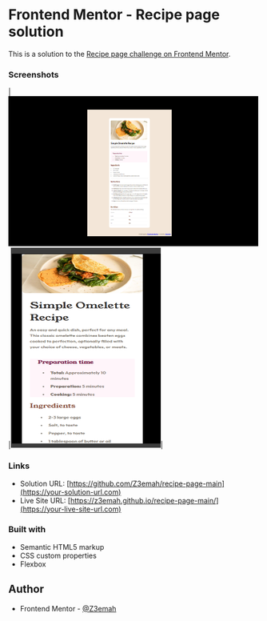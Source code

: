 # Frontend Mentor - Recipe page solution

This is a solution to the [Recipe page challenge on Frontend Mentor](https://www.frontendmentor.io/challenges/recipe-page-KiTsR8QQKm). 


### Screenshots
|<img src= "recipe-page-main/images/Recipe-page-preview.png" width ="500" height="300" object-fit="cover">|<img src= "recipe-page-main/images/Recipe-page-mobileView.png" width ="300" height="400" object-fit="cover">|


### Links

- Solution URL: [https://github.com/Z3emah/recipe-page-main](https://your-solution-url.com)
- Live Site URL: [https://z3emah.github.io/recipe-page-main/](https://your-live-site-url.com)


### Built with

- Semantic HTML5 markup
- CSS custom properties
- Flexbox


## Author
- Frontend Mentor - [@Z3emah](https://www.frontendmentor.io/profile/yourusername)
